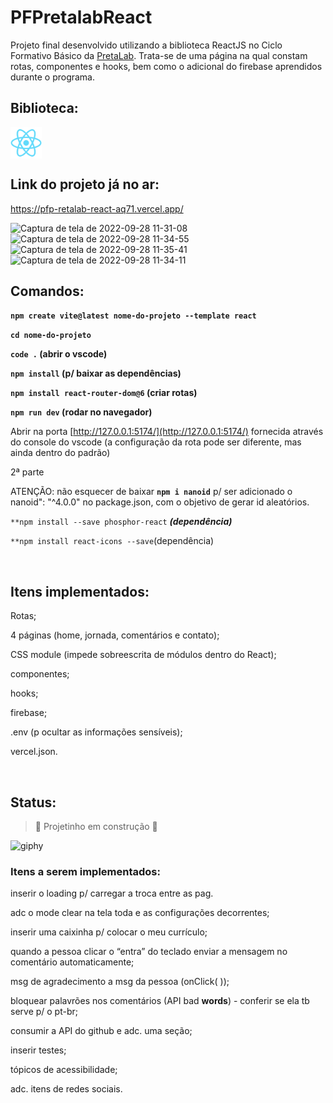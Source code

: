 # PFPretalabReact

Projeto final desenvolvido utilizando a biblioteca ReactJS no Ciclo Formativo Básico da [PretaLab](https://www.pretalab.com/). Trata-se de uma página na qual constam rotas, componentes e hooks, bem como o adicional do firebase aprendidos durante o programa.

## Biblioteca:

  <img align="center" alt="logoReact" height="50" width="50" src="https://raw.githubusercontent.com/devicons/devicon/master/icons/react/react-original.svg">
  
## Link do projeto já no ar:
https://pfp-retalab-react-aq71.vercel.app/

![Captura de tela de 2022-09-28 11-31-08](https://user-images.githubusercontent.com/105956403/192806690-ae2e0616-86af-491f-b679-c78164c26a57.png)
![Captura de tela de 2022-09-28 11-34-55](https://user-images.githubusercontent.com/105956403/192807565-7601eae5-4389-4b90-806f-8e4da7bc89d1.png)
![Captura de tela de 2022-09-28 11-35-41](https://user-images.githubusercontent.com/105956403/192807711-401d44e0-6303-431b-8bd0-c3813552e843.png)
![Captura de tela de 2022-09-28 11-34-11](https://user-images.githubusercontent.com/105956403/192807373-82d4f4cd-e36c-401f-884a-02f5d3f57102.png)


## Comandos:

****`npm create vite@latest nome-do-projeto --template react`**** 

****`cd nome-do-projeto`**** 

**`code .` (abrir o vscode)**

**`npm install` (p/ baixar as dependências)**

**`npm install react-router-dom@6` (criar rotas)**

**`npm run dev`  (rodar no navegador)**

Abrir na porta [http://127.0.0.1:5174/](http://127.0.0.1:5174/)  fornecida através do console do vscode (a configuração da rota pode ser diferente, mas ainda dentro do padrão)

2ª parte

ATENÇÃO: não esquecer de baixar **`npm i nanoid`** p/ ser adicionado o nanoid": "^4.0.0" no package.json, com o objetivo de gerar id aleatórios.

`**npm install --save phosphor-react` ***(dependência)***

`**npm install react-icons --save`(dependência)

<br>

## Itens implementados:

Rotas;

4 páginas (home, jornada, comentários e contato);

CSS module (impede sobreescrita de módulos dentro do React); 

componentes;

hooks;

firebase;

.env (p ocultar as informações sensíveis);

vercel.json.

<br>

## Status:

> :construction: Projetinho em construção :construction:


![giphy](https://user-images.githubusercontent.com/105956403/192803809-474d630c-c3a3-4c59-8377-900543d1397a.gif)


### Itens a serem implementados:

inserir o loading p/ carregar a troca entre as pag.

adc o mode clear na tela toda e as configurações decorrentes;

inserir uma caixinha p/ colocar o meu currículo;

quando a pessoa clicar o “entra” do teclado enviar a mensagem no comentário automaticamente;

msg de agradecimento a msg da pessoa (onClick( ));

bloquear palavrões nos comentários (API bad **words**) - conferir se ela tb serve p/ o pt-br;

consumir a API do github e adc. uma seção;

inserir testes;

tópicos de acessibilidade;

adc. itens de redes sociais.


